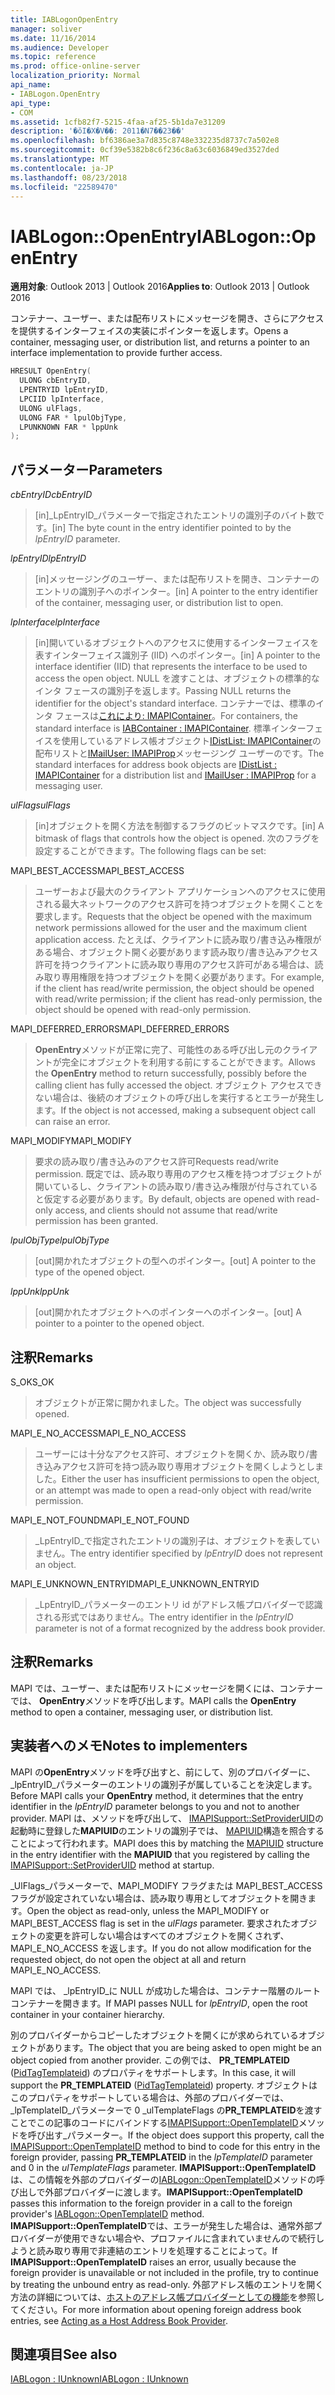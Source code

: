 ```yaml
---
title: IABLogonOpenEntry
manager: soliver
ms.date: 11/16/2014
ms.audience: Developer
ms.topic: reference
ms.prod: office-online-server
localization_priority: Normal
api_name:
- IABLogon.OpenEntry
api_type:
- COM
ms.assetid: 1cfb82f7-5215-4faa-af25-5b1da7e31209
description: '�ŏI�X�V��: 2011�N7��23��'
ms.openlocfilehash: bf6386ae3a7d835c8748e332235d8737c7a502e8
ms.sourcegitcommit: 0cf39e5382b8c6f236c8a63c6036849ed3527ded
ms.translationtype: MT
ms.contentlocale: ja-JP
ms.lasthandoff: 08/23/2018
ms.locfileid: "22589470"
---
```

# <a name="iablogonopenentry"></a><span data-ttu-id="eecb3-103">IABLogon::OpenEntry</span><span class="sxs-lookup"><span data-stu-id="eecb3-103">IABLogon::OpenEntry</span></span>

  
  
<span data-ttu-id="eecb3-104">**適用対象**: Outlook 2013 | Outlook 2016</span><span class="sxs-lookup"><span data-stu-id="eecb3-104">**Applies to**: Outlook 2013 | Outlook 2016</span></span> 
  
<span data-ttu-id="eecb3-105">コンテナー、ユーザー、または配布リストにメッセージを開き、さらにアクセスを提供するインターフェイスの実装にポインターを返します。</span><span class="sxs-lookup"><span data-stu-id="eecb3-105">Opens a container, messaging user, or distribution list, and returns a pointer to an interface implementation to provide further access.</span></span>
  
```cpp
HRESULT OpenEntry(
  ULONG cbEntryID,
  LPENTRYID lpEntryID,
  LPCIID lpInterface,
  ULONG ulFlags,
  ULONG FAR * lpulObjType,
  LPUNKNOWN FAR * lppUnk
);
```

## <a name="parameters"></a><span data-ttu-id="eecb3-106">パラメーター</span><span class="sxs-lookup"><span data-stu-id="eecb3-106">Parameters</span></span>

 <span data-ttu-id="eecb3-107">_cbEntryID_</span><span class="sxs-lookup"><span data-stu-id="eecb3-107">_cbEntryID_</span></span>
  
> <span data-ttu-id="eecb3-108">[in]_LpEntryID_パラメーターで指定されたエントリの識別子のバイト数です。</span><span class="sxs-lookup"><span data-stu-id="eecb3-108">[in] The byte count in the entry identifier pointed to by the  _lpEntryID_ parameter.</span></span> 
    
 <span data-ttu-id="eecb3-109">_lpEntryID_</span><span class="sxs-lookup"><span data-stu-id="eecb3-109">_lpEntryID_</span></span>
  
> <span data-ttu-id="eecb3-110">[in]メッセージングのユーザー、または配布リストを開き、コンテナーのエントリの識別子へのポインター。</span><span class="sxs-lookup"><span data-stu-id="eecb3-110">[in] A pointer to the entry identifier of the container, messaging user, or distribution list to open.</span></span>
    
 <span data-ttu-id="eecb3-111">_lpInterface_</span><span class="sxs-lookup"><span data-stu-id="eecb3-111">_lpInterface_</span></span>
  
> <span data-ttu-id="eecb3-112">[in]開いているオブジェクトへのアクセスに使用するインターフェイスを表すインターフェイス識別子 (IID) へのポインター。</span><span class="sxs-lookup"><span data-stu-id="eecb3-112">[in] A pointer to the interface identifier (IID) that represents the interface to be used to access the open object.</span></span> <span data-ttu-id="eecb3-113">NULL を渡すことは、オブジェクトの標準的なインタ フェースの識別子を返します。</span><span class="sxs-lookup"><span data-stu-id="eecb3-113">Passing NULL returns the identifier for the object's standard interface.</span></span> <span data-ttu-id="eecb3-114">コンテナーでは、標準のインタ フェースは[これにより: IMAPIContainer](iabcontainerimapicontainer.md)。</span><span class="sxs-lookup"><span data-stu-id="eecb3-114">For containers, the standard interface is [IABContainer : IMAPIContainer](iabcontainerimapicontainer.md).</span></span> <span data-ttu-id="eecb3-115">標準インターフェイスを使用しているアドレス帳オブジェクト[IDistList: IMAPIContainer](idistlistimapicontainer.md)の配布リストと[IMailUser: IMAPIProp](imailuserimapiprop.md)メッセージング ユーザーのです。</span><span class="sxs-lookup"><span data-stu-id="eecb3-115">The standard interfaces for address book objects are [IDistList : IMAPIContainer](idistlistimapicontainer.md) for a distribution list and [IMailUser : IMAPIProp](imailuserimapiprop.md) for a messaging user.</span></span> 
    
 <span data-ttu-id="eecb3-116">_ulFlags_</span><span class="sxs-lookup"><span data-stu-id="eecb3-116">_ulFlags_</span></span>
  
> <span data-ttu-id="eecb3-117">[in]オブジェクトを開く方法を制御するフラグのビットマスクです。</span><span class="sxs-lookup"><span data-stu-id="eecb3-117">[in] A bitmask of flags that controls how the object is opened.</span></span> <span data-ttu-id="eecb3-118">次のフラグを設定することができます。</span><span class="sxs-lookup"><span data-stu-id="eecb3-118">The following flags can be set:</span></span>
    
<span data-ttu-id="eecb3-119">MAPI_BEST_ACCESS</span><span class="sxs-lookup"><span data-stu-id="eecb3-119">MAPI_BEST_ACCESS</span></span> 
  
> <span data-ttu-id="eecb3-120">ユーザーおよび最大のクライアント アプリケーションへのアクセスに使用される最大ネットワークのアクセス許可を持つオブジェクトを開くことを要求します。</span><span class="sxs-lookup"><span data-stu-id="eecb3-120">Requests that the object be opened with the maximum network permissions allowed for the user and the maximum client application access.</span></span> <span data-ttu-id="eecb3-121">たとえば、クライアントに読み取り/書き込み権限がある場合、オブジェクト開く必要があります読み取り/書き込みアクセス許可を持つクライアントに読み取り専用のアクセス許可がある場合は、読み取り専用権限を持つオブジェクトを開く必要があります。</span><span class="sxs-lookup"><span data-stu-id="eecb3-121">For example, if the client has read/write permission, the object should be opened with read/write permission; if the client has read-only permission, the object should be opened with read-only permission.</span></span>
    
<span data-ttu-id="eecb3-122">MAPI_DEFERRED_ERRORS</span><span class="sxs-lookup"><span data-stu-id="eecb3-122">MAPI_DEFERRED_ERRORS</span></span> 
  
> <span data-ttu-id="eecb3-123">**OpenEntry**メソッドが正常に完了、可能性のある呼び出し元のクライアントが完全にオブジェクトを利用する前にすることができます。</span><span class="sxs-lookup"><span data-stu-id="eecb3-123">Allows the **OpenEntry** method to return successfully, possibly before the calling client has fully accessed the object.</span></span> <span data-ttu-id="eecb3-124">オブジェクト アクセスできない場合は、後続のオブジェクトの呼び出しを実行するとエラーが発生します。</span><span class="sxs-lookup"><span data-stu-id="eecb3-124">If the object is not accessed, making a subsequent object call can raise an error.</span></span> 
    
<span data-ttu-id="eecb3-125">MAPI_MODIFY</span><span class="sxs-lookup"><span data-stu-id="eecb3-125">MAPI_MODIFY</span></span> 
  
> <span data-ttu-id="eecb3-126">要求の読み取り/書き込みのアクセス許可</span><span class="sxs-lookup"><span data-stu-id="eecb3-126">Requests read/write permission.</span></span> <span data-ttu-id="eecb3-127">既定では、読み取り専用のアクセス権を持つオブジェクトが開いているし、クライアントの読み取り/書き込み権限が付与されていると仮定する必要があります。</span><span class="sxs-lookup"><span data-stu-id="eecb3-127">By default, objects are opened with read-only access, and clients should not assume that read/write permission has been granted.</span></span>
    
 <span data-ttu-id="eecb3-128">_lpulObjType_</span><span class="sxs-lookup"><span data-stu-id="eecb3-128">_lpulObjType_</span></span>
  
> <span data-ttu-id="eecb3-129">[out]開かれたオブジェクトの型へのポインター。</span><span class="sxs-lookup"><span data-stu-id="eecb3-129">[out] A pointer to the type of the opened object.</span></span>
    
 <span data-ttu-id="eecb3-130">_lppUnk_</span><span class="sxs-lookup"><span data-stu-id="eecb3-130">_lppUnk_</span></span>
  
> <span data-ttu-id="eecb3-131">[out]開かれたオブジェクトへのポインターへのポインター。</span><span class="sxs-lookup"><span data-stu-id="eecb3-131">[out] A pointer to a pointer to the opened object.</span></span>
    
## <a name="remarks"></a><span data-ttu-id="eecb3-132">注釈</span><span class="sxs-lookup"><span data-stu-id="eecb3-132">Remarks</span></span>

<span data-ttu-id="eecb3-133">S_OK</span><span class="sxs-lookup"><span data-stu-id="eecb3-133">S_OK</span></span> 
  
> <span data-ttu-id="eecb3-134">オブジェクトが正常に開かれました。</span><span class="sxs-lookup"><span data-stu-id="eecb3-134">The object was successfully opened.</span></span>
    
<span data-ttu-id="eecb3-135">MAPI_E_NO_ACCESS</span><span class="sxs-lookup"><span data-stu-id="eecb3-135">MAPI_E_NO_ACCESS</span></span> 
  
> <span data-ttu-id="eecb3-136">ユーザーには十分なアクセス許可、オブジェクトを開くか、読み取り/書き込みアクセス許可を持つ読み取り専用オブジェクトを開くしようとしました。</span><span class="sxs-lookup"><span data-stu-id="eecb3-136">Either the user has insufficient permissions to open the object, or an attempt was made to open a read-only object with read/write permission.</span></span>
    
<span data-ttu-id="eecb3-137">MAPI_E_NOT_FOUND</span><span class="sxs-lookup"><span data-stu-id="eecb3-137">MAPI_E_NOT_FOUND</span></span> 
  
> <span data-ttu-id="eecb3-138">_LpEntryID_で指定されたエントリの識別子は、オブジェクトを表していません。</span><span class="sxs-lookup"><span data-stu-id="eecb3-138">The entry identifier specified by  _lpEntryID_ does not represent an object.</span></span> 
    
<span data-ttu-id="eecb3-139">MAPI_E_UNKNOWN_ENTRYID</span><span class="sxs-lookup"><span data-stu-id="eecb3-139">MAPI_E_UNKNOWN_ENTRYID</span></span> 
  
> <span data-ttu-id="eecb3-140">_LpEntryID_パラメーターのエントリ id がアドレス帳プロバイダーで認識される形式ではありません。</span><span class="sxs-lookup"><span data-stu-id="eecb3-140">The entry identifier in the  _lpEntryID_ parameter is not of a format recognized by the address book provider.</span></span> 
    
## <a name="remarks"></a><span data-ttu-id="eecb3-141">注釈</span><span class="sxs-lookup"><span data-stu-id="eecb3-141">Remarks</span></span>

<span data-ttu-id="eecb3-142">MAPI では、ユーザー、または配布リストにメッセージを開くには、コンテナーでは、 **OpenEntry**メソッドを呼び出します。</span><span class="sxs-lookup"><span data-stu-id="eecb3-142">MAPI calls the **OpenEntry** method to open a container, messaging user, or distribution list.</span></span> 
  
## <a name="notes-to-implementers"></a><span data-ttu-id="eecb3-143">実装者へのメモ</span><span class="sxs-lookup"><span data-stu-id="eecb3-143">Notes to implementers</span></span>

<span data-ttu-id="eecb3-144">MAPI の**OpenEntry**メソッドを呼び出すと、前にして、別のプロバイダーに、 _lpEntryID_パラメーターのエントリの識別子が属していることを決定します。</span><span class="sxs-lookup"><span data-stu-id="eecb3-144">Before MAPI calls your **OpenEntry** method, it determines that the entry identifier in the  _lpEntryID_ parameter belongs to you and not to another provider.</span></span> <span data-ttu-id="eecb3-145">MAPI は、メソッドを呼び出して、 [IMAPISupport::SetProviderUID](imapisupport-setprovideruid.md)の起動時に登録した**MAPIUID**のエントリの識別子では、 [MAPIUID](mapiuid.md)構造を照合することによって行われます。</span><span class="sxs-lookup"><span data-stu-id="eecb3-145">MAPI does this by matching the [MAPIUID](mapiuid.md) structure in the entry identifier with the **MAPIUID** that you registered by calling the [IMAPISupport::SetProviderUID](imapisupport-setprovideruid.md) method at startup.</span></span> 
  
<span data-ttu-id="eecb3-146">_UlFlags_パラメーターで、MAPI_MODIFY フラグまたは MAPI_BEST_ACCESS フラグが設定されていない場合は、読み取り専用としてオブジェクトを開きます。</span><span class="sxs-lookup"><span data-stu-id="eecb3-146">Open the object as read-only, unless the MAPI_MODIFY or MAPI_BEST_ACCESS flag is set in the  _ulFlags_ parameter.</span></span> <span data-ttu-id="eecb3-147">要求されたオブジェクトの変更を許可しない場合はすべてのオブジェクトを開くされず、MAPI_E_NO_ACCESS を返します。</span><span class="sxs-lookup"><span data-stu-id="eecb3-147">If you do not allow modification for the requested object, do not open the object at all and return MAPI_E_NO_ACCESS.</span></span> 
  
<span data-ttu-id="eecb3-148">MAPI では、 _lpEntryID_に NULL が成功した場合は、コンテナー階層のルート コンテナーを開きます。</span><span class="sxs-lookup"><span data-stu-id="eecb3-148">If MAPI passes NULL for  _lpEntryID_, open the root container in your container hierarchy.</span></span>
  
<span data-ttu-id="eecb3-149">別のプロバイダーからコピーしたオブジェクトを開くにが求められているオブジェクトがあります。</span><span class="sxs-lookup"><span data-stu-id="eecb3-149">The object that you are being asked to open might be an object copied from another provider.</span></span> <span data-ttu-id="eecb3-150">この例では、 **PR_TEMPLATEID** ([PidTagTemplateid](pidtagtemplateid-canonical-property.md)) のプロパティをサポートします。</span><span class="sxs-lookup"><span data-stu-id="eecb3-150">In this case, it will support the **PR_TEMPLATEID** ([PidTagTemplateid](pidtagtemplateid-canonical-property.md)) property.</span></span> <span data-ttu-id="eecb3-151">オブジェクトはこのプロパティをサポートしている場合は、外部のプロバイダーでは、 _lpTemplateID_パラメーターで 0 _ulTemplateFlags の**PR_TEMPLATEID**を渡すことでこの記事のコードにバインドする[IMAPISupport::OpenTemplateID](imapisupport-opentemplateid.md)メソッドを呼び出す_パラメーター。</span><span class="sxs-lookup"><span data-stu-id="eecb3-151">If the object does support this property, call the [IMAPISupport::OpenTemplateID](imapisupport-opentemplateid.md) method to bind to code for this entry in the foreign provider, passing **PR_TEMPLATEID** in the  _lpTemplateID_ parameter and 0 in the  _ulTemplateFlags_ parameter.</span></span> <span data-ttu-id="eecb3-152">**IMAPISupport::OpenTemplateID**は、この情報を外部のプロバイダーの[IABLogon::OpenTemplateID](iablogon-opentemplateid.md)メソッドの呼び出しで外部プロバイダーに渡します。</span><span class="sxs-lookup"><span data-stu-id="eecb3-152">**IMAPISupport::OpenTemplateID** passes this information to the foreign provider in a call to the foreign provider's [IABLogon::OpenTemplateID](iablogon-opentemplateid.md) method.</span></span> <span data-ttu-id="eecb3-153">**IMAPISupport::OpenTemplateID**では、エラーが発生した場合は、通常外部プロバイダーが使用できない場合や、プロファイルに含まれていませんので続行しようと読み取り専用で非連結のエントリを処理することによって。</span><span class="sxs-lookup"><span data-stu-id="eecb3-153">If **IMAPISupport::OpenTemplateID** raises an error, usually because the foreign provider is unavailable or not included in the profile, try to continue by treating the unbound entry as read-only.</span></span> <span data-ttu-id="eecb3-154">外部アドレス帳のエントリを開く方法の詳細については、[ホストのアドレス帳プロバイダーとしての機能](acting-as-a-host-address-book-provider.md)を参照してください。</span><span class="sxs-lookup"><span data-stu-id="eecb3-154">For more information about opening foreign address book entries, see [Acting as a Host Address Book Provider](acting-as-a-host-address-book-provider.md).</span></span>
  
## <a name="see-also"></a><span data-ttu-id="eecb3-155">関連項目</span><span class="sxs-lookup"><span data-stu-id="eecb3-155">See also</span></span>



[<span data-ttu-id="eecb3-156">IABLogon : IUnknown</span><span class="sxs-lookup"><span data-stu-id="eecb3-156">IABLogon : IUnknown</span></span>](iablogoniunknown.md)

